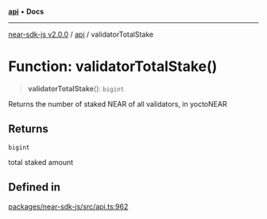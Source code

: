 [**api**](../README.md) • **Docs**

***

[near-sdk-js v2.0.0](../../packages.md) / [api](../README.md) / validatorTotalStake

# Function: validatorTotalStake()

> **validatorTotalStake**(): `bigint`

Returns the number of staked NEAR of all validators, in yoctoNEAR

## Returns

`bigint`

total staked amount

## Defined in

[packages/near-sdk-js/src/api.ts:962](https://github.com/dim-daskalov/near-sdk-js/blob/99346bf73c49986360ba2bcf1c66f01b2abff5b4/packages/near-sdk-js/src/api.ts#L962)
